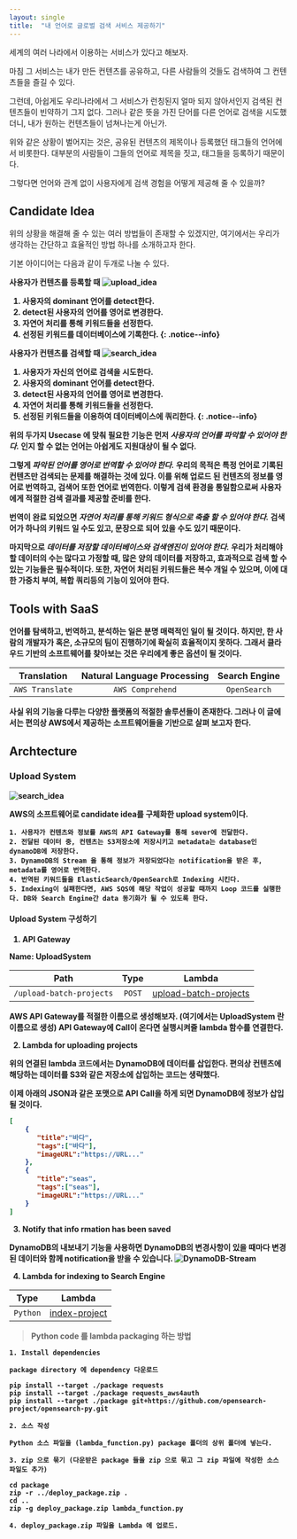 ```yaml
---
layout: single
title:  "내 언어로 글로벌 검색 서비스 제공하기"
---
```


세계의 여러 나라에서 이용하는 서비스가 있다고 해보자. 

마침 그 서비스는 내가 만든 컨텐츠를 공유하고, 다른 사람들의 것들도 검색하여 그 컨텐츠들을 즐길 수 있다. 

그런데, 아쉽게도 우리나라에서 그 서비스가 런칭된지 얼마 되지 않아서인지 검색된 컨텐츠들이 빈약하기 그지 없다. 그러나 같은 뜻을 가진 단어를 다른 언어로 검색을 시도했더니, 내가 원하는 컨텐츠들이 넘쳐나는게 아닌가. 

위와 같은 상황이 벌어지는 것은, 공유된 컨텐츠의 제목이나 등록했던 태그들의 언어에서 비롯한다. 대부분의 사람들이 그들의 언어로 제목을 짓고, 태그들을 등록하기 때문이다. 

그렇다면 언어와 관계 없이 사용자에게 검색 경험을 어떻게 제공해 줄 수 있을까?

## Candidate Idea

위의 상황을 해결해 줄 수 있는 여러 방법들이 존재할 수 있겠지만, 여기에서는 우리가 생각하는 간단하고 효율적인 방법 하나를 소개하고자 한다.

기본 아이디어는 다음과 같이 두개로 나눌 수 있다.

<b>사용자가 컨텐츠를 등록할 때<b>
![upload_idea](/assets/upload_idea.png)
  
  1. 사용자의 dominant 언어를 detect한다. 
  2. detect된 사용자의 언어를 영어로 변경한다.
  3. 자연어 처리를 통해 키워드들을 선정한다. 
  4. 선정된 키워드를 데이터베이스에 기록한다.
  {: .notice--info}
  
<b>사용자가 컨텐츠를 검색할 때<b>
![search_idea](/assets/search_idea.png)
  
  1. 사용자가 자신의 언어로 검색을 시도한다. 
  2. 사용자의 dominant 언어를 detect한다. 
  3. detect된 사용자의 언어를 영어로 변경한다.
  4. 자연어 처리를 통해 키워드들을 선정한다.
  5. 선정된 키워드들을 이용하여 데이터베이스에 쿼리한다.
  {: .notice--info}
 

위의 두가지 Usecase 에 맞춰 필요한 기능은 먼저 **_사용자의 언어를 파악할 수 있어야 한다._** 인지 할 수 없는 언어는 아쉽게도 지원대상이 될 수 없다. 

그렇게  **_파악된 언어를 영어로 번역할 수 있어야 한다._** 우리의 목적은 특정 언어로 기록된 컨텐츠만 검색되는 문제를 해결하는 것에 있다. 이를 위해 업로드 된 컨텐츠의 정보를 영어로 번역하고, 검색어 또한 연어로 번역한다. 이렇게 검색 환경을 통일함으로써 사용자에게 적절한 검색 결과를 제공할 준비를 한다.

번역이 완료 되었으면 **_자연어 처리를 통해 키워드 형식으로 축출 할 수 있어야 한다._** 검색어가 하나의 키워드 일 수도 있고, 문장으로 되어 있을 수도 있기 때문이다. 

마지막으로 **_데이터를 저장할 데이터베이스와 검색엔진이 있어야 한다._** 우리가 처리해야할 데이터의 수는 많다고 가정할 때, 많은 양의 데이터를 저장하고, 효과적으로 검색 할 수 있는 기능들은 필수적이다. 또한, 자연어 처리된 키워드들은 복수 개일 수 있으며, 이에 대한 가중치 부여, 복합 쿼리등의 기능이 있어야 한다.

## Tools with SaaS

언어를 탐색하고, 번역하고, 분석하는 일은 분명 매력적인 일이 될 것이다. 하지만, 한 사람의 개발자가 혹은, 소규모의 팀이 진행하기에 확실히 효율적이지 못하다. 그래서 클라우드 기반의 소프트웨어를 찾아보는 것은 우리에게 좋은 옵션이 될 것이다.

|Translation|Natural Language Processing|Search Engine|
|:---:|:---:|:---:|
| `AWS Translate` | `AWS Comprehend` | `OpenSearch` |

사실 위의 기능을 다루는 다양한 플랫폼의 적절한 솔루션들이 존재한다. 그러나 이 글에서는 편의상 AWS에서 제공하는 소프트웨어들을 기반으로 살펴 보고자 한다.

## Archtecture

### Upload System

![search_idea](/assets/upload_arch.png)

AWS의 소프트웨어로 candidate idea를 구체화한 upload system이다. 

    1. 사용자가 컨텐츠와 정보를 AWS의 API Gateway를 통해 sever에 전달한다. 
    2. 전달된 데이터 중, 컨텐츠는 S3저장소에 저장시키고 metadata는 database인 dynamoDB에 저장한다.
    3. DynamoDB의 Stream 을 통해 정보가 저장되었다는 notification을 받은 후, metadata를 영어로 번역한다.
    4. 번역된 키워드들을 ElasticSearch/OpenSearch로 Indexing 시킨다.
    5. Indexing이 실패한다면, AWS SQS에 해당 작업이 성공할 때까지 Loop 코드를 실행한다. DB와 Search Engine간 data 동기화가 될 수 있도록 한다.
   
#### Upload System 구성하기

1. API Gateway

Name: UploadSystem

|Path|Type|Lambda|
|:---:|:---:|:---:|
| `/upload-batch-projects` | `POST` | [upload-batch-projects](https://github.com/KineMasterCorp/MultilingualSearch-sample/tree/main/lambda/upload-projects/upload-batch-projects) |

AWS API Gateway를 적절한 이름으로 생성해보자. (여기에서는  UploadSystem 란 이름으로 생성) API Gateway에 Call이 온다면 실행시켜줄 lambda 함수를 연결한다. 

2. Lambda for uploading projects

위의 연결된 lambda 코드에서는 DynamoDB에 데이터를 삽입한다. 편의상 컨텐츠에 해당하는 데이터를 S3와 같은 저장소에 삽입하는 코드는 생략했다. 

이제 아래의 JSON과 같은 포맷으로 API Call을 하게 되면 DynamoDB에 정보가 삽입 될 것이다.

```JSON
[
    {
       "title":"바다",
       "tags":["바다"],
       "imageURL":"https://URL..."
    },
    {
       "title":"seas",
       "tags":["seas"],
       "imageURL":"https://URL..."
    }
]
```

3. Notify that info rmation has been saved

DynamoDB의 내보내기 기능을 사용하면 DynamoDB의 변경사항이 있을 때마다 변경된 데이터와 함께 notification을 받을 수 있습니다.
![DynamoDB-Stream](/assets/DynamoDB-Stream.png)

4.  Lambda for indexing to Search Engine

|Type|Lambda|
|:---:|:---:|
| `Python` | [index-project](https://github.com/KineMasterCorp/MultilingualSearch-sample/tree/main/lambda/index-project)

> Python code 를 lambda packaging 하는 방법

```
1. Install dependencies

package directory 에 dependency 다운로드

pip install --target ./package requests 
pip install --target ./package requests_aws4auth
pip install --target ./package git+https://github.com/opensearch-project/opensearch-py.git

2. 소스 작성

Python 소스 파일을 (lambda_function.py) package 폴더의 상위 폴더에 넣는다.

3. zip 으로 묶기 (다운받은 package 들을 zip 으로 묶고 그 zip 파일에 작성한 소스 파일도 추가)

cd package
zip -r ../deploy_package.zip .
cd ..
zip -g deploy_package.zip lambda_function.py

4. deploy_package.zip 파일을 Lambda 에 업로드.
```

